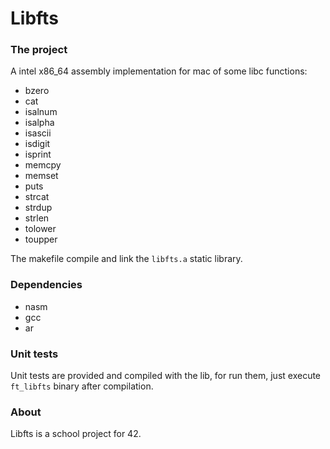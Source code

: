 # Libfts

### The project

A intel x86_64 assembly implementation for mac of some libc functions:

* bzero
* cat
* isalnum
* isalpha
* isascii
* isdigit
* isprint
* memcpy
* memset
* puts
* strcat
* strdup
* strlen
* tolower
* toupper

The makefile compile and link the `libfts.a` static library.

### Dependencies

* nasm
* gcc
* ar

### Unit tests

Unit tests are provided and compiled with the lib, for run them, just execute `ft_libfts` binary after compilation.

### About

Libfts is a school project for 42.
